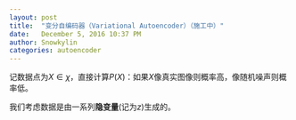 ```yaml
---
layout: post
title:  "变分自编码器（Variational Autoencoder）（施工中）"
date:   December 5, 2016 10:37 PM
author: Snowkylin
categories: autoencoder
---
```

记数据点为$X\in\chi$，直接计算$P(X)$：如果$X$像真实图像则概率高，像随机噪声则概率低。
		
我们考虑数据是由一系列**隐变量**(记为$z$)生成的。